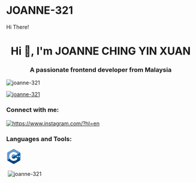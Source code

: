 # JOANNE-321
Hi There!
<h1 align="center">Hi 👋, I'm JOANNE CHING YIN XUAN</h1>
<h3 align="center">A passionate frontend developer from Malaysia</h3>

<p align="left"> <img src="https://komarev.com/ghpvc/?username=joanne-321&label=Profile%20views&color=0e75b6&style=flat" alt="joanne-321" /> </p>

<p align="left"> <a href="https://github.com/ryo-ma/github-profile-trophy"><img src="https://github-profile-trophy.vercel.app/?username=joanne-321" alt="joanne-321" /></a> </p>

<h3 align="left">Connect with me:</h3>
<p align="left">
<a href="https://instagram.com/https://www.instagram.com/?hl=en" target="blank"><img align="center" src="https://raw.githubusercontent.com/rahuldkjain/github-profile-readme-generator/master/src/images/icons/Social/instagram.svg" alt="https://www.instagram.com/?hl=en" height="30" width="40" /></a>
</p>

<h3 align="left">Languages and Tools:</h3>
<p align="left"> <a href="https://www.w3schools.com/cpp/" target="_blank" rel="noreferrer"> <img src="https://raw.githubusercontent.com/devicons/devicon/master/icons/cplusplus/cplusplus-original.svg" alt="cplusplus" width="40" height="40"/> </a> </p>

<p>&nbsp;<img align="center" src="https://github-readme-stats.vercel.app/api?username=joanne-321&show_icons=true&locale=en" alt="joanne-321" /></p>

